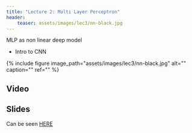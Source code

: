 ```yaml
---
title: "Lecture 2: Multi Layer Perceptron"
header:
    teaser: assets/images/lec3/nn-black.jpg
---
```


MLP as non linear deep model
+ Intro to CNN

{% include figure
image_path="assets/images/lec3/nn-black.jpg"
alt="" caption="" ref=""
%}


## Video


## Slides

Can be seen [HERE](https://www.dropbox.com/scl/fi/itx9t4i0y4xsrw8svnfi0/236781_lec02_cnn.pptx?rlkey=99qf42aitsvkzwzk21bdv8h9j&st=lmdsx09d&dl=0)

